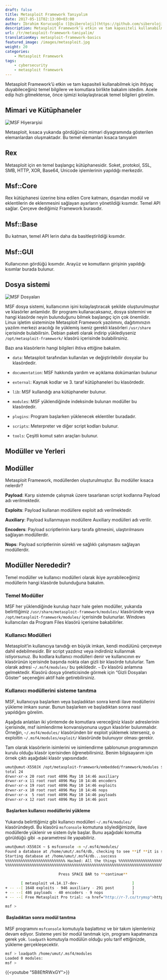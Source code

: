 ```yaml
---
draft: false
title: Metasploit Framework Tanıyalım
date: 2017-05-11T02:13:00+03:00
author: İbrahim Korucuoğlu ([@siberoloji](https://github.com/siberoloji))
description: Metasploit Framework’ü etkin ve tam kapasiteli kullanabilmek için ihtiyaç duyabileceğiniz temel bilgilere ve komutlara birlikte bakalım.
url: /tr/metasploit-framework-taniyalim/
translationKey: metasploit-framework-basics
featured_image: /images/metasploit.jpg
weight: 20
categories:
    - Metasploit Framework
tags:
    - cybersecurity
    - metasploit framework
---
```

Metasploit Framework’ü etkin ve tam kapasiteli kullanabilmek için ihtiyaç duyabileceğiniz temel bilgilere ve komutlara birlikte bakalım istedim. Acele edip hızlı gitmektense, önce işimizi kolaylaştıracak temel bilgileri görelim.

## Mimari ve Kütüphaneler

![MSF Hiyerarşisi](/images/msfarch.png)

Metasploit, kısaca yukarıda gördüğünüz mimari diyagramında gösterilen elemanlardan oluşmaktadır. Bu temel elemanları kısaca tanıyalım

## Rex

Metasploit için en temel başlangıç kütüphanesidir. Soket, protokol, SSL, SMB, HTTP, XOR, Base64, Unicode işlemlerinin yapıldığı merkezdir.

## Msf::Core

Rex kütüphanesi üzerine bina edilen Core katmanı, dışarıdan modül ve eklentilerin de eklenmesini sağlayan ayarların yönetildiği kısımdır. Temel API sağlar. Çerçeve dediğimiz Framework burasıdır.

## Msf::Base

Bu katman, temel API lerin daha da basitleştirildiği kısımdır.

## Msf::GUI

Kullanıcının gördüğü kısımdır. Arayüz ve komutların girişinin yapıldığı kısımlar burada bulunur.

## Dosya sistemi

![MSF Dosyaları](/images/msffile.png)

MSF dosya sistemi, kullanıcının işini kolaylaştıracak şekilde oluşturulmuştur ve klasörler anlamlıdır. Bir programı kullanacaksanız, dosya sistemini ve hangi klasörde neyin bulunduğunu bilmek başlangıç için çok önemlidir. Linux işletim sisteminize Metasploit Framework yazılımını, dağıtımınızın yazılım merkezi aracılığı ile yüklemiş iseniz gerekli klasörleri `/usr/share` içerisinde bulabilirsin. Debian paketi olarak indirip yüklediyseniz `/opt/metasploit-framework/` klasörü içerisinde bulabilirsiniz.

Bazı ana klasörlerin hangi bilgileri ihtiva ettiğine bakalım.

* `data`: Metasploit tarafından kullanılan ve değiştirilebilir dosyalar bu klasördedir.

* `documentation`: MSF hakkında yardım ve açıklama dokümanları bulunur

* `external`: Kaynak kodlar ve 3. taraf kütüphaneleri bu klasördedir.

* `lib`: MSF kullandığı ana kütüphaneler bulunur.

* `modules`: MSF yüklendiğinde indeksinde bulunan modüller bu klasördedir.

* `plugins`: Program başlarken yüklenecek eklentiler buradadır.

* `scripts`: Meterpreter ve diğer script kodları bulunur.

* `tools`: Çeşitli komut satırı araçları bulunur.

## Modüller ve Yerleri

## Modüller

Metasploit Framework, modüllerden oluşturulmuştur. Bu modüller kısaca nelerdir?

**Payload**: Karşı sistemde çalışmak üzere tasarlanan script kodlarına Payload adı verilmektedir.

**Exploits**: Payload kullanan modüllere exploit adı verilmektedir.

**Auxiliary**: Payload kullanmayan modüllere Auxiliary modülleri adı verilir.

**Encoders**: Payload scriptlerinin karşı tarafa gitmesini, ulaştırılmasını sağlayan modüllerdir.

**Nops**: Payload scriptlerinin sürekli ve sağlıklı çalışmasını sağlayan modüllerdir.

## Modüller Nerededir?

Temel modüller ve kullanıcı modülleri olarak ikiye ayırabileceğimiz modüllerin hangi klasörde bulunduğuna bakalım.

### Temel Modüller

MSF her yüklendiğinde kurulup hazır hale gelen modüller, yukarıda belirttiğimiz `/usr/share/metasploit-framework/modules/` klasöründe veya `/opt/metasploit-framework/modules/` içerisinde bulunurlar. Windows kullanıcıları da Program Files klasörü içerisine bakabilirler.

### Kullanıcı Modülleri

Metasploit’in kullanıcıya tanıdığı en büyük imkan, kendi modülünü çerçeveye dahil edebilmesidir. Bir script yazdınız veya indirdiniz kullanmak istiyorsunuz. Bu kodlara kullanıcı modülleri denir ve kullanıcının ev klasörünün içerisinde başında nokta olan gizli bir klasörde tutulurlar. Tam olarak adresi `~/.msf4/modules/` bu şekildedir. `~` Ev klasörü anlamına gelmektedir. Klasörü dosya yöneticisinde görmek için “Gizli Dosyaları Göster” seçeneğini aktif hale getirebilirsiniz.

### Kullanıcı modüllerini sisteme tanıtma

MSF, kullanıcıya başlarken veya başladıktan sonra kendi ilave modüllerini yükleme imkanı sunar. Bunun başlarken ve başladıktan sonra nasıl yapıldığını görelim.

Aşağıda anlatılan iki yöntemde de komutlara vereceğiniz klasör adreslerinin içerisinde, msf isimlendirme konvansiyonuna uygun klasörler bulunmalıdır. Örneğin, `~/.msf4/modules/` klasöründen bir exploit yüklemek isterseniz, o exploitin `~/.msf4/modules/exploit/` klasöründe bulunuyor olması gerekir.

Tam olarak klasörlerin isimlerini ve isimlendirme şablonunun programınızın kurulu olduğu klasör içerisinden öğrenebilirsiniz. Benim bilgisayarım için örnek çıktı aşağıdaki klasör yapısındadır.

```bash
umut@umut-X550JX /opt/metasploit-framework/embedded/framework/modules $ ls -l
total 24
drwxr-xr-x 20 root root 4096 May 10 14:46 auxiliary
drwxr-xr-x 11 root root 4096 May 10 14:46 encoders
drwxr-xr-x 19 root root 4096 May 10 14:46 exploits
drwxr-xr-x 10 root root 4096 May 10 14:46 nops
drwxr-xr-x  5 root root 4096 May 10 14:46 payloads
drwxr-xr-x 12 root root 4096 May 10 14:46 post
```

####  Başlarken kullanıcı modüllerini yükleme

Yukarıda belirttiğimiz gibi kullanıcı modülleri `~/.msf4/modules/` klasöründeydi. Bu klasörü `msfconsole` komutuna söylediğimizde, ilave modüllerde yüklenir ve sistem öyle başlar. Bunu aşağıdaki komutta görüldüğü gibi `-m` parametresi ile yapabiliriz.

```bash
umut@umut-X550JX ~ $ msfconsole -m ~/.msf4/modules/
Found a database at /home/umut/.msf4/db, checking to see **if **it is started
Starting database at /home/umut/.msf4/db...success
%%%%%%%%%%%%%%%%%%%%%%%%%%% Hacked: All the things %%%%%%%%%%%%%%%%%%%%%%%%%%%%%
%%%%%%%%%%%%%%%%%%%%%%%%%%%%%%%%%%%%%%%%%%%%%%%%%%%%%%%%%%%%%%%%%%%%%%%%%%%%%%%%

                        Press SPACE BAR to **continue**

       [ metasploit v4.14.17-dev-                        ]
+ -- --[ 1648 exploits - 946 auxiliary - 291 post        ]
+ -- --[ 486 payloads - 40 encoders - 9 nops             ]
+ -- --[ Free Metasploit Pro trial: <a href="http://r-7.co/trymsp">http://r-7.co/trymsp</a> ]

msf > 
```

####  Başladıktan sonra modül tanıtma

MSF programını `msfconsole` komutuyla başlattınız ve bir takım işlemleriniz devam ediyor. Sisteme yeni bir modül tanıtmak için, programı kapatmanıza gerek yok. `loadpath` komutuyla modülün olduğu yolu tarif ettiğinizde, yükleme gerçekleşecektir.

```bash
msf > loadpath /home/umut/.msf4/modules
Loaded 0 modules:
msf > 
```

{{<youtube "5B8EftRWxGY">}}
